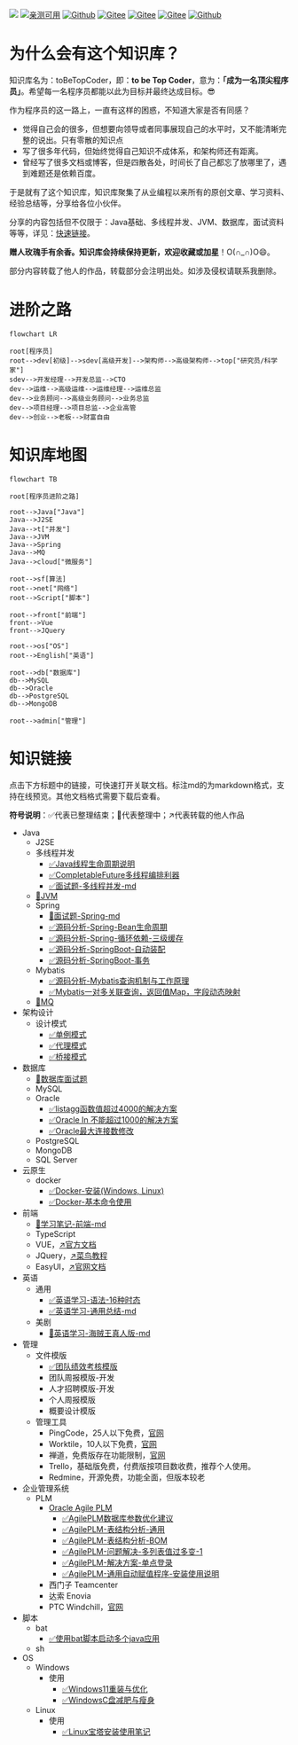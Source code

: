 <p align="left">
<a href="https://blog.csdn.net/namelessmyth" target="_blank">
<img src="https://img.shields.io/badge/博客-在线阅读-green.svg?style=for-the-badge"></a>
<a href="https://zhuanlan.zhihu.com/p/474433404" target="_blank">
<img src="https://img.shields.io/badge/Java电子书集合-史上最全-yellow.svg?style=for-the-badge" alt="亲测可用"></a>
<a href="#" target="_blank"><img alt="Github" src="https://img.shields.io/github/license/elemefe/vue-amap.svg?style=flat-square"></a>
<a href="https://gitee.com/namelessmyth" target="_blank"><img alt="Gitee" src="https://img.shields.io/badge/Author-namelessmyth-brightgreen.svg"></a>
<a href="https://gitee.com/namelessmyth/document" target="_blank"><img alt="Gitee" src="https://img.shields.io/badge/version-v1.0-brightgreen.svg"></a>
<a href="https://gitee.com/namelessmyth/document" target="_blank"><img alt="Gitee" src="https://gitee.com/namelessmyth/document/badge/star.svg?theme=dark"></a>
<a href="https://github.com/namelessmyth" target="_blank"><img alt="Github" src="https://img.shields.io/github/stars/namelessmyth/git-doc?style=for-the-badge"></a>
</p>


# 为什么会有这个知识库？

知识库名为：toBeTopCoder，即：**to be Top Coder**，意为：**「成为一名顶尖程序员」**。希望每一名程序员都能以此为目标并最终达成目标。😎

作为程序员的这一路上，一直有这样的困惑，不知道大家是否有同感？

- 觉得自己会的很多，但想要向领导或者同事展现自己的水平时，又不能清晰完整的说出。只有零散的知识点
- 写了很多年代码，但始终觉得自己知识不成体系，和架构师还有距离。
- 曾经写了很多文档或博客，但是四散各处，时间长了自己都忘了放哪里了，遇到难题还是依赖百度。

于是就有了这个知识库，知识库聚集了从业编程以来所有的原创文章、学习资料、经验总结等，分享给各位小伙伴。

分享的内容包括但不仅限于：Java基础、多线程并发、JVM、数据库，面试资料等等，详见：[快速链接](#快速链接)。

**赠人玫瑰手有余香。知识库会持续保持更新，欢迎收藏或加星**！O(∩_∩)O😄。

部分内容转载了他人的作品，转载部分会注明出处。如涉及侵权请联系我删除。



# 进阶之路

```mermaid
flowchart LR

root[程序员]
root-->dev[初级]-->sdev[高级开发]-->架构师-->高级架构师-->top["研究员/科学家"]
sdev-->开发经理-->开发总监-->CTO
dev-->运维-->高级运维-->运维经理-->运维总监
dev-->业务顾问-->高级业务顾问-->业务总监
dev-->项目经理-->项目总监-->企业高管
dev-->创业-->老板-->财富自由
```



# 知识库地图

```mermaid
flowchart TB

root[程序员进阶之路]

root-->Java["Java"]
Java-->J2SE
Java-->t["并发"]
Java-->JVM
Java-->Spring
Java-->MQ
Java-->cloud["微服务"]

root-->sf[算法]
root-->net["网络"]
root-->Script["脚本"]

root-->front["前端"]
front-->Vue
front-->JQuery

root-->os["OS"]
root-->English["英语"]

root-->db["数据库"]
db-->MySQL
db-->Oracle
db-->PostgreSQL
db-->MongoDB

root-->admin["管理"]
```

# 知识链接

点击下方标题中的链接，可快速打开关联文档。标注md的为markdown格式，支持在线预览。其他文档格式需要下载后查看。

**符号说明**：✅代表已整理结束；🙌代表整理中；↗️代表转载的他人作品

- Java
  - J2SE
  - 多线程并发
    - [✅Java线程生命周期说明](https://blog.csdn.net/namelessmyth/article/details/134794946?spm=1001.2014.3001.5501)
    - [✅CompletableFuture多线程编排利器](https://blog.csdn.net/namelessmyth/article/details/135026527?spm=1001.2014.3001.5501)
    - [✅面试题-多线程并发-md](Java/Job/求职-面试题-多线程并发.md)
  - [🙌JVM](Java/Job/求职-面试题-JVM.md)
  - Spring
    - [🙌面试题-Spring-md](Java/Job/求职-面试题-Spring.md)
    - [✅源码分析-Spring-Bean生命周期](https://blog.csdn.net/namelessmyth/article/details/133139513)
    - [✅源码分析-Spring-循环依赖-三级缓存](https://blog.csdn.net/namelessmyth/article/details/133179360)
    - [✅源码分析-SpringBoot-自动装配](https://blog.csdn.net/namelessmyth/article/details/133717328?spm=1001.2014.3001.5501)
    - [✅源码分析-SpringBoot-事务](https://blog.csdn.net/namelessmyth/article/details/133386243?spm=1001.2014.3001.5501)
  - Mybatis
    - [✅源码分析-Mybatis查询机制与工作原理](https://blog.csdn.net/namelessmyth/article/details/134017723?spm=1001.2014.3001.5501)
    - [✅Mybatis一对多关联查询，返回值Map，字段动态映射](https://blog.csdn.net/namelessmyth/article/details/126338505?spm=1001.2014.3001.5501)
  - [🙌MQ](Java/Job/求职-面试题-MQ.md)
- 架构设计
  - 设计模式
    - [✅单例模式](https://blog.csdn.net/namelessmyth/article/details/129819921?spm=1001.2014.3001.5501)
    - [✅代理模式](https://blog.csdn.net/namelessmyth/article/details/129817251?spm=1001.2014.3001.5501)
    - [✅桥接模式](https://blog.csdn.net/namelessmyth/article/details/129847300?spm=1001.2014.3001.5501)
- 数据库
  - [🙌数据库面试题](Java/Job/求职-面试题-数据库.md)
  - MySQL
  - Oracle
    - [✅listagg函数值超过4000的解决方案](https://blog.csdn.net/namelessmyth/article/details/123763750?spm=1001.2014.3001.5501)
    - [✅Oracle In 不能超过1000的解决方案](https://blog.csdn.net/namelessmyth/article/details/121065339?spm=1001.2014.3001.5501)
    - [✅Oracle最大连接数修改](https://blog.csdn.net/namelessmyth/article/details/120942025?spm=1001.2014.3001.5501)
  - PostgreSQL
  - MongoDB
  - SQL Server
- 云原生
  - docker
    - [✅Docker-安装(Windows, Linux)](https://blog.csdn.net/namelessmyth/article/details/132657994?spm=1001.2014.3001.5501)
    - [✅Docker-基本命令使用](https://blog.csdn.net/namelessmyth/article/details/132674435?spm=1001.2014.3001.5501)
- 前端
  - [🙌学习笔记-前端-md](docs/前端/学习笔记-前端-Gem.md)
  - TypeScript
  - VUE，[↗️官方文档](https://cn.vuejs.org/guide/quick-start.html)
  - JQuery，[↗️菜鸟教程](https://www.runoob.com/jquery/jquery-tutorial.html)
  - EasyUI，[↗️官网文档](https://www.jeasyui.cn/document/index/index.html)
- 英语
  - 通用
    - [✅英语学习-语法-16种时态](https://blog.csdn.net/namelessmyth/article/details/134161822?spm=1001.2014.3001.5501)
    - [✅英语学习-通用总结-md](docs/English/英语学习-通用-Gem.md)
  - 美剧
    - [🙌英语学习-海贼王真人版-md](docs/English/英语学习-美剧-海贼王.md)
- 管理
  - 文件模版
    - [✅团队绩效考核模版](docs/Management/template/团队绩效考核-模版.xlsx)
    - 团队周报模版-开发
    - 人才招聘模版-开发
    - 个人周报模版
    - 概要设计模版
  - 管理工具
    - PingCode，25人以下免费，[官网](https://pingcode.com/)
    - Worktile，10人以下免费，[官网](https://worktile.com/)
    - 禅道，免费版存在功能限制，[官网](https://www.zentao.net/)
    - Trello，基础版免费，付费版按项目数收费，推荐个人使用。
    - Redmine，开源免费，功能全面，但版本较老
- 企业管理系统
  - PLM
    - [Oracle Agile PLM](https://blog.csdn.net/namelessmyth/category_11361929.html?spm=1001.2014.3001.5482)
      - [✅AgilePLM数据库参数优化建议](https://blog.csdn.net/namelessmyth/article/details/122913931)
      - [✅AgilePLM-表结构分析-通用](https://blog.csdn.net/namelessmyth/article/details/124372370)
      - [✅AgilePLM-表结构分析-BOM](https://blog.csdn.net/namelessmyth/article/details/120217241)
      - [✅AgilePLM-问题解决-多列表值过多变-1](https://blog.csdn.net/namelessmyth/article/details/121971593)
      - [✅AgilePLM-解决方案-单点登录](https://blog.csdn.net/namelessmyth/article/details/121879705)
      - [✅AgilePLM-通用自动赋值程序-安装使用说明](https://blog.csdn.net/namelessmyth/article/details/130597211?spm=1001.2014.3001.5501)
    - 西门子 Teamcenter
    - 达索 Enovia
    - PTC Windchill，[官网](https://www.ptc.com/en/products/windchill)
- 脚本
  - bat
    - [✅使用bat脚本启动多个java应用](https://blog.csdn.net/namelessmyth/article/details/130229190?spm=1001.2014.3001.5501)
  - sh
- OS
  - Windows
    - 使用
      - [✅Windows11重装与优化](https://blog.csdn.net/namelessmyth/article/details/132520445?spm=1001.2014.3001.5501)
      - [✅WindowsC盘减肥与瘦身](https://blog.csdn.net/namelessmyth/article/details/132600752?spm=1001.2014.3001.5501)
  - Linux
    - 使用
      - [✅Linux宝塔安装使用笔记](https://blog.csdn.net/namelessmyth/article/details/123979428?spm=1001.2014.3001.5501)
